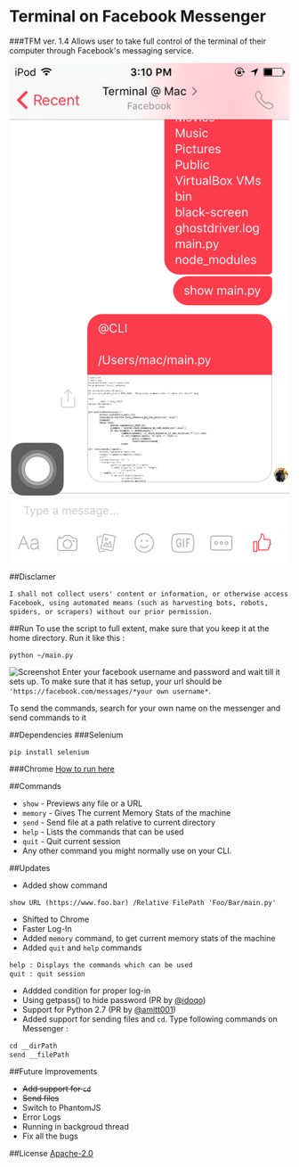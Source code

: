 # Terminal on Facebook Messenger 
###TFM ver. 1.4
Allows user to take full control of the terminal of their computer through Facebook's messaging service.

![Photo](Screenshots/IMG_2201.PNG)

##Disclamer

```
I shall not collect users' content or information, or otherwise access Facebook, using automated means (such as harvesting bots, robots, spiders, or scrapers) without our prior permission.
```

##Run
To use the script to full extent, make sure that you keep it at the home directory.
Run it like this :
```
python ~/main.py
```
![Screenshot](Screenshots/Screenshot1.png)
Enter your facebook username and password and wait till it sets up. To make sure that it has setup, your url should be ```'https://facebook.com/messages/*your own username*```.

To send the commands, search for your own name on the messenger and send commands to it

##Dependencies 
###Selenium
```
pip install selenium
```
###Chrome
[How to run here](https://stackoverflow.com/questions/8255929/running-webdriver-chrome-with-selenium)

##Commands
 - ```show```    - Previews any file or a URL
 - ```memory``` - Gives The current Memory Stats of the machine
 - ```send```    - Send file at a path relative to current directory
 - ```help```    - Lists the commands that can be used
 - ```quit```    - Quit current session
 - Any other command you might normally use on your CLI.

##Updates
 - Added show command

 ```
 show URL (https://www.foo.bar) /Relative FilePath 'Foo/Bar/main.py'
 ```

 - Shifted to Chrome
 - Faster Log-In 
 - Added ```memory``` command, to get current memory stats of the machine
 - Added ```quit``` and ```help``` commands

 ```
 help : Displays the commands which can be used
 quit : quit session
 ```
 - Addded condition for proper log-in
 - Using getpass() to hide password (PR by [@idoqo](https://github.com/idoqo))
 - Support for Python 2.7 (PR by [@amitt001](https://github.com/amitt001))
 - Added support for sending files and ```cd```. Type following commands on Messenger :

```
cd __dirPath
send __filePath
```

##Future Improvements
- ~~Add support for ```cd```~~
- ~~Send files~~
- Switch to PhantomJS
- Error Logs
- Running in backgroud thread
- Fix all the bugs

##License
[Apache-2.0](https://opensource.org/licenses/Apache-2.0)
